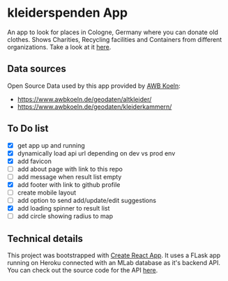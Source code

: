 # kleiderspenden App

An app to look for places in Cologne, Germany where you can donate old clothes. Shows Charities, Recycling facilities and Containers from different organizations. Take a look at it [here](https://luke-codewalker.github.io/kleiderspenden/).

## Data sources

Open Source Data used by this app provided by [AWB Koeln](https://www.awbkoeln.de):

- https://www.awbkoeln.de/geodaten/altkleider/
- https://www.awbkoeln.de/geodaten/kleiderkammern/

## To Do list

- [x] get app up and running
- [x] dynamically load api url depending on dev vs prod env
- [x] add favicon
- [ ] add about page with link to this repo
- [ ] add message when result list empty
- [x] add footer with link to github profile
- [ ] create mobile layout
- [ ] add option to send add/update/edit suggestions
- [x] add loading spinner to result list
- [ ] add circle showing radius to map

## Technical details

This project was bootstrapped with [Create React App](https://github.com/facebookincubator/create-react-app). It uses a FLask app running on Heroku connected with an MLab database as it's backend API. You can check out the source code for the API [here](https://github.com/luke-codewalker/kleiderspenden-api).
